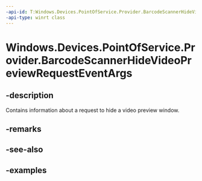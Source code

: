 ```yaml
---
-api-id: T:Windows.Devices.PointOfService.Provider.BarcodeScannerHideVideoPreviewRequestEventArgs
-api-type: winrt class
---
```


<!-- Class syntax.
public class BarcodeScannerHideVideoPreviewRequestEventArgs 
-->

# Windows.Devices.PointOfService.Provider.BarcodeScannerHideVideoPreviewRequestEventArgs

## -description
Contains information about a request to hide a video preview window.

## -remarks

## -see-also

## -examples

